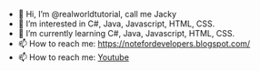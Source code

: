 - 👋 Hi, I’m @realworldtutorial, call me Jacky
- 👀 I’m interested in C#, Java, Javascript, HTML, CSS.
- 🌱 I’m currently learning C#, Java, Javascript, HTML, CSS.
- 📫 How to reach me: https://notefordevelopers.blogspot.com/ 
- 📫 How to reach me: [Youtube](https://www.youtube.com/@jackydeveloper) 

<!---
realworldtutorial/realworldtutorial is a ✨ special ✨ repository because its `README.md` (this file) appears on your GitHub profile.
You can click the Preview link to take a look at your changes.
--->
